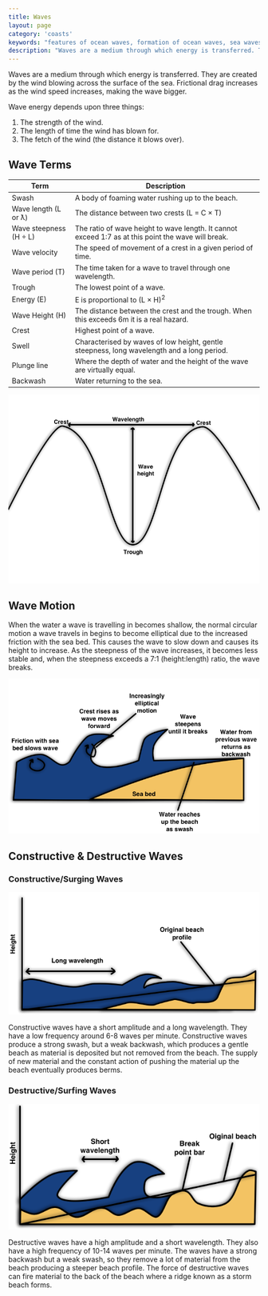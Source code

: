 ```yaml
---
title: Waves
layout: page
category: 'coasts'
keywords: "features of ocean waves, formation of ocean waves, sea waves, the fetch of a wave"
description: "Waves are a medium through which energy is transferred. They are created by the wind blowing across the surface of the sea and are a key player in the process of eroding and shaping coasts"
---
```

Waves are a medium through which energy is transferred. They are created by the wind blowing across the surface of the sea. Frictional drag increases as the wind speed increases, making the wave bigger. 

Wave energy depends upon three things:

1. The strength of the wind.
2. The length of time the wind has blown for. 
3. The fetch of the wind (the distance it blows over).

## Wave Terms

| Term                    | Description                                                                                         |  
| ----------------------- | --------------------------------------------------------------------------------------------------- |  
| Swash                   | A body of foaming water rushing up to the beach.                                                    |  
| Wave length (L or ƛ)    | The distance between two crests (L = C × T)                                                         |  
| Wave steepness (H ÷ L)  | The ratio of wave height to wave length. It cannot exceed 1:7 as at this point the wave will break. |  
| Wave velocity           | The speed of movement of a crest in a given period of time.                                         |  
| Wave period (T)         | The time taken for a wave to travel through one wavelength.                                         |  
| Trough                  | The lowest point of a wave.                                                                         |  
| Energy (E)              | E is proportional to (L × H)<sup>2</sup>                                                            |  
| Wave Height (H)         | The distance between the crest and the trough. When this exceeds 6m it is a real hazard.            |  
| Crest                   | Highest point of a wave.                                                                            |  
| Swell                   | Characterised by waves of low height, gentle steepness, long wavelength and a long period.          |  
| Plunge line             | Where the depth of water and the height of the wave are virtually equal.                            |  
| Backwash                | Water returning to the sea.                                                                         |  

![A diagram of a wave](/Images/coasts/2waves/waveDiagram.png)

## Wave Motion

When the water a wave is travelling in becomes shallow, the normal circular motion a wave travels in begins to become elliptical due to the increased friction with the sea bed. This causes the wave to slow down and causes its height to increase. As the steepness of the wave increases, it becomes less stable and, when the steepness exceeds a 7:1 (height:length) ratio, the wave breaks. 

![Diagram of wave motion](/Images/coasts/2waves/waveMotionDiagram.png)

## Constructive & Destructive Waves

### Constructive/Surging Waves

![Diagram of constructive wave](/Images/coasts/2waves/constructiveWaveDiagram.png)

Constructive waves have a short amplitude and a long wavelength. They have a low frequency around 6-8 waves per minute. Constructive waves produce a strong swash, but a weak backwash, which produces a gentle beach as material is deposited but not removed from the beach. The supply of new material and the constant action of pushing the material up the beach eventually produces berms. 

### Destructive/Surfing Waves

![Diagram of destructive wave](/Images/coasts/2waves/destructiveWaveDiagram.png)

Destructive waves have a high amplitude and a short wavelength. They also have a high frequency of 10-14 waves per minute. The waves have a strong backwash but a weak swash, so they remove a lot of material from the beach producing a steeper beach profile. The force of destructive waves can fire material to the back of the beach where a ridge known as a storm beach forms.